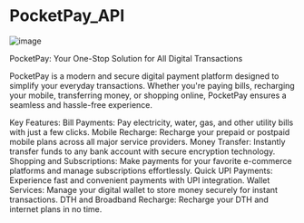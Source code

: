 # PocketPay_API
![image](https://github.com/user-attachments/assets/86fd94d9-e17f-47f9-9046-bfab9876c062)


PocketPay: Your One-Stop Solution for All Digital Transactions

PocketPay is a modern and secure digital payment platform designed to simplify your everyday transactions. Whether you're paying bills, recharging your mobile, transferring money, or shopping online, PocketPay ensures a seamless and hassle-free experience.

Key Features:
Bill Payments: Pay electricity, water, gas, and other utility bills with just a few clicks.
Mobile Recharge: Recharge your prepaid or postpaid mobile plans across all major service providers.
Money Transfer: Instantly transfer funds to any bank account with secure encryption technology.
Shopping and Subscriptions: Make payments for your favorite e-commerce platforms and manage subscriptions effortlessly.
Quick UPI Payments: Experience fast and convenient payments with UPI integration.
Wallet Services: Manage your digital wallet to store money securely for instant transactions.
DTH and Broadband Recharge: Recharge your DTH and internet plans in no time.


